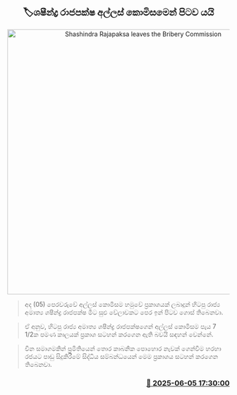 <p align='center'><b><h2 align='center' title='Shashindra Rajapaksa leaves the Bribery Commission'>🏷ශෂීන්ද්‍ර රාජපක්ෂ අල්ලස් කොමිසමෙන් පිටව යයි</h2></b></p>
<p align='center'><img src='https://helakuru.sgp1.cdn.digitaloceanspaces.com/esana/images/lib/shashindra-rajapaksha-gg.jpg' width='600' alt='Shashindra Rajapaksa leaves the Bribery Commission'></p>

> අද (05) පෙරවරුවේ අල්ලස් කොමිසම හමුවේ ප්‍රකාශයක් ලබාදුන් හිටපු රාජ්‍ය අමාත්‍ය ශෂීන්ද්‍ර රාජපක්ෂ මීට සුළු වේලාවකට පෙර ඉන් පිටව ගොස් තිබෙනවා.

> ඒ අනුව, හිටපු රාජ්‍ය අමාත්‍ය ශෂීන්ද්‍ර රාජපක්ෂගෙන් අල්ලස් කොමිසම පැය 7 1/2ක පමණ කාලයක් ප්‍රකාශ සටහන් කරගෙන ඇති බවයි සඳහන් වෙන්නේ.   

> චීන සමාගමකින් ප්‍රමිතියෙන් තොර කාබනික පොහොර නැවක් ගෙන්වීම හරහා රජයට පාඩු සිදුකිරීමේ සිද්ධිය සම්බන්ධයෙන් මෙම ප්‍රකාශය සටහන් කරගෙන තිබෙනවා.



<h3 align='right'><a href='https://www.helakuru.lk/esana/p/110758/'>📅 2025-06-05 17:30:00</a></h3>
